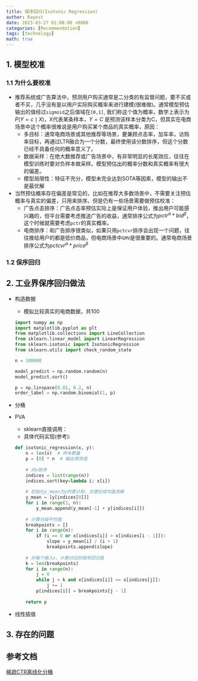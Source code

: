 ```yaml
---
title: 保序回归(Isotonic Regression)
author: Rayest
date: 2023-03-27 01:08:00 +0800
categories: [Recommendation]
tags: [technology]
math: true
---
```


## 1. __模型校准__
### 1.1 为什么要校准
- 推荐系统或广告算法中，预测用户购买通常是二分类的有监督问题，要不买或者不买，几乎没有是以用户实际购买概率来进行建模(很难做)。通常模型预估输出的值经过`sigmoid`之后值域在`[0,1]`, 我们称这个值为概率，数学上表示为 $P(Y=c \mid X)$，X代表某条样本，$Y=C$ 是预测该样本分类为C，但其实在电商场景中这个概率很难说是用户购买某个商品的真实概率，原因：
  - 多目标：通常电商场景或其他推荐等场景，要兼顾点击率，加车率，访购率目标，再通过LTR融合为一个分数，最终使用该分数排序，但这个分数已经不具备任何的概率意义了。
  - 数据采样：在绝大数推荐或广告场景中，有非常明显的长尾效应，往往在模型训练时要对负样本做采样。模型预估出的概率分数和真实概率有很大的偏差。
  - 模型局限性：特征不充分，模型未完全达到SOTA等因素，模型的输出不是最优解
- 当然预估概率存在偏差是常见的，比如在推荐大多数场景中，不需要关注预估概率与真实的偏差，只用来排序。但是仍有一些场景需要做预估校准：
  - 广告点击排序：广告点击率预估实际上是保证用户体验，推出用户可能感兴趣的，但平台需要考虑推送广告的收益，通常排序公式为$pctr^\alpha * bid^\beta$，这个时候就需要考虑`pctr`的真实概率。
  - 电商排序：和广告排序很类似，如果只用`pctcvr`排序会出现一个问题，往往推给用户的都是低价商品，但电商场景中`GMV`是很重要的。通常电商场景排序公式为$pctcvr^\alpha * price^\beta$


### 1.2 保序回归


## 2. __工业界保序回归做法__

- 构造数据
  - 模拟比较真实的电商数据，共100
  
  ```python
  import numpy as np
  import matplotlib.pyplot as plt
  from matplotlib.collections import LineCollection
  from sklearn.linear_model import LinearRegression
  from sklearn.isotonic import IsotonicRegression
  from sklearn.utils import check_random_state

  n = 100000

  model_predict = np.random.random(n)
  model_predict.sort()

  p = np.linspace(0.01, 0.2, n)
  order_label = np.random.binomial(1, p)
  ```

- 分桶
- PVA
  - sklearn直接调用：
  - 具体代码实现(参考):
  ```python
  def isotonic_regression(x, y):
      n = len(x)  # 样本数量
      p = [0] * n  # 输出预测值
      
      # 对x排序
      indices = list(range(n))
      indices.sort(key=lambda i: x[i])
      
      # 初始化y_mean为y的累计和，方便后续均值求解
      y_mean = [y[indices[0]]]
      for i in range(1, n):
          y_mean.append(y_mean[-1] + y[indices[i]])
          
      # 计算分段平均值
      breakpoints = []
      for i in range(n):
          if (i == 0 or x[indices[i]] > x[indices[i - 1]]):
              slope = y_mean[i] / (i + 1)
              breakpoints.append(slope)
      
      # 对每个输入x，计算对应的保序回归值
      k = len(breakpoints)
      for i in range(n):
          j = 0
          while j < k and x[indices[i]] >= x[indices[j]]:
              j += 1
          p[indices[i]] = breakpoints[j - 1]
          
      return p
  ```
- 线性插值


## 3. __存在的问题__


## 参考文档
[稀疏CTR离线化分桶](https://zhuanlan.zhihu.com/p/450221388)